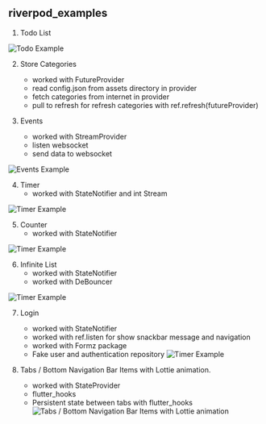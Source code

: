 ## riverpod_examples

1. Todo List
<img src="https://raw.githubusercontent.com/demirdev/riverpod_examples/main/doc/screenshoots/todo.gif" alt="Todo Example" />

2. Store Categories 
    * worked with FutureProvider
    - read config.json from assets directory in provider
    - fetch categories from internet in provider
    - pull to refresh for refresh categories with ref.refresh(futureProvider)


3. Events
   * worked with StreamProvider
   - listen websocket
   - send data to websocket
<img src="https://raw.githubusercontent.com/demirdev/riverpod_examples/main/doc/screenshoots/events.gif" alt="Events Example" />


4. Timer
   * worked with StateNotifier and int Stream
<img src="https://raw.githubusercontent.com/demirdev/riverpod_examples/main/doc/screenshoots/timer.gif" alt="Timer Example" />

5. Counter
   * worked with StateNotifier
<img src="https://raw.githubusercontent.com/demirdev/riverpod_examples/main/doc/screenshoots/counter.gif" alt="Timer Example" />
     
6. Infinite List
   * worked with StateNotifier
   * worked with DeBouncer
<img src="https://raw.githubusercontent.com/demirdev/riverpod_examples/main/doc/screenshoots/infinitelist.gif" alt="Timer Example" />

7. Login
   * worked with StateNotifier
   * worked with ref.listen for show snackbar message and navigation
   * worked with Formz package
   * Fake user and authentication repository
     <img src="https://raw.githubusercontent.com/demirdev/riverpod_examples/main/doc/screenshoots/login.gif" alt="Timer Example" />
     
8. Tabs / Bottom Navigation Bar Items with Lottie animation.
   * worked with StateProvider
   * flutter_hooks
   * Persistent state between tabs with flutter_hooks
     <img src="https://raw.githubusercontent.com/demirdev/riverpod_examples/main/doc/screenshoots/bottom_nav_bar_with_animation.gif" alt="Tabs / Bottom Navigation Bar Items with Lottie animation" />




